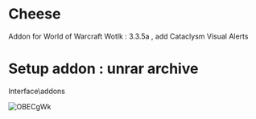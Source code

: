 # Cheese
Addon for World of Warcraft Wotlk : 3.3.5a , add Cataclysm Visual Alerts
# Setup addon : unrar archive
 Interface\addons

![OBECgWk](https://github.com/6yTblJIka/Cheese/assets/62837388/d99911c2-9013-41d1-bda8-4e92c5633306)
